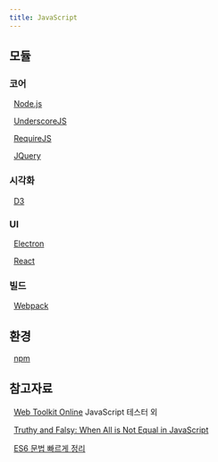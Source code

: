 ```yaml
---
title: JavaScript
---
```

## 모듈

### 코어

&nbsp; [Node.js](Node)

&nbsp; [UnderscoreJS](https://underscorejs.org/)

&nbsp; [RequireJS](https://requirejs.org/)

&nbsp; [JQuery](JQuery)

### 시각화

&nbsp; [D3](D3)

### UI 

&nbsp; [Electron](Electron)

&nbsp; [React](React)

### 빌드

&nbsp; [Webpack](Webpack)

## 환경

&nbsp; [npm](Npm)

<!--
&nbsp; [Gatsby](Gatsby)
-->

## 참고자료

&nbsp; [Web Toolkit Online](https://www.webtoolkitonline.com/) JavaScript 테스터 외

&nbsp; [Truthy and Falsy: When All is Not Equal in JavaScript](https://www.sitepoint.com/javascript-truthy-falsy/)

&nbsp; [ES6 문법 빠르게 정리](https://velog.io/@decody/ES6-Sheetsheet)